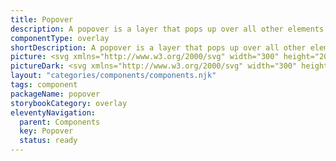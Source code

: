 ```yaml
---
title: Popover
description: A popover is a layer that pops up over all other elements on a page. It’s like a little information bubble that pops up near the anchor element to provide more related additional content.
componentType: overlay
shortDescription: A popover is a layer that pops up over all other elements on a page.
picture: <svg xmlns="http://www.w3.org/2000/svg" width="300" height="200" fill="none" aria-labelledby="popoverTitle popoverDesc" role="img"><title id="popoverTitle">Illustration of the popover component.</title><desc id="popoverDesc">An illustrated popover component representing popover component card.</desc><path fill="#fff" stroke="#EAEAEA" stroke-width="2" d="M102.342 74.111c-.455 0-.853-.17-1.104-.414l-5.875-5.716c-1.344-1.308-3.662-1.308-5.006 0l-5.875 5.716c-.251.244-.65.413-1.105.414h-16.34a3.37 3.37 0 0 0-3.37 3.37v52.149a3.37 3.37 0 0 0 3.37 3.37h165.926a3.37 3.37 0 0 0 3.37-3.37V77.482a3.37 3.37 0 0 0-3.37-3.37H102.342Z"/><path fill="#222" d="M79.984 98.815v-9.273h3.186c.683 0 1.299.095 1.849.284.56.18 1.005.489 1.337.925.331.436.497 1.029.497 1.778 0 .72-.166 1.313-.497 1.777-.332.465-.773.811-1.323 1.039a4.859 4.859 0 0 1-1.806.327h-1.152v3.143h-2.091Zm2.09-4.807H83.1c1.138 0 1.706-.493 1.706-1.48 0-.483-.151-.824-.455-1.023-.303-.2-.74-.299-1.308-.299h-.967v2.802ZM91.01 98.986a3.532 3.532 0 0 1-1.693-.427 3.379 3.379 0 0 1-1.266-1.266c-.322-.56-.483-1.228-.483-2.005 0-.787.16-1.456.483-2.006.323-.55.744-.967 1.266-1.251a3.442 3.442 0 0 1 1.692-.441c.598 0 1.157.147 1.679.44.521.285.943.703 1.265 1.252.323.55.484 1.219.484 2.006 0 .777-.161 1.446-.484 2.005-.322.55-.744.972-1.265 1.266a3.451 3.451 0 0 1-1.679.427Zm0-1.693c.426 0 .748-.18.966-.54.219-.37.328-.858.328-1.465 0-.617-.11-1.105-.328-1.465-.218-.36-.54-.54-.967-.54-.436 0-.763.18-.981.54-.209.36-.313.849-.313 1.465 0 .607.104 1.095.313 1.465.218.36.545.54.981.54ZM95.869 101.432v-9.671h1.707l.142.697h.057a3.82 3.82 0 0 1 .924-.612c.35-.17.711-.256 1.081-.256.853 0 1.527.327 2.02.981.493.645.739 1.513.739 2.603 0 .806-.142 1.493-.427 2.062-.284.57-.654 1.005-1.109 1.309a2.56 2.56 0 0 1-1.436.44c-.304 0-.598-.061-.882-.184a2.949 2.949 0 0 1-.797-.555l.072 1.124v2.062h-2.091Zm3.214-4.153c.36 0 .669-.166.925-.498.256-.332.384-.858.384-1.579 0-1.27-.408-1.905-1.224-1.905-.407 0-.81.213-1.208.64v2.887c.19.17.379.289.569.355.19.067.374.1.554.1ZM107.051 98.986a3.532 3.532 0 0 1-1.692-.427 3.373 3.373 0 0 1-1.266-1.266c-.323-.56-.484-1.228-.484-2.005 0-.787.161-1.456.484-2.006.322-.55.744-.967 1.266-1.251a3.442 3.442 0 0 1 1.692-.441c.597 0 1.157.147 1.678.44.522.285.944.703 1.266 1.252.322.55.484 1.219.484 2.006 0 .777-.162 1.446-.484 2.005-.322.55-.744.972-1.266 1.266a3.45 3.45 0 0 1-1.678.427Zm0-1.693c.427 0 .749-.18.967-.54.218-.37.327-.858.327-1.465 0-.617-.109-1.105-.327-1.465-.218-.36-.54-.54-.967-.54-.436 0-.763.18-.981.54-.209.36-.313.849-.313 1.465 0 .607.104 1.095.313 1.465.218.36.545.54.981.54ZM113.421 98.815l-2.375-7.054h2.105l.91 3.328c.095.35.185.71.27 1.08.095.36.19.726.284 1.096h.057l.256-1.096c.095-.37.19-.73.285-1.08l.924-3.328h2.006l-2.304 7.054h-2.418ZM122.29 98.986c-.673 0-1.28-.147-1.82-.441a3.22 3.22 0 0 1-1.28-1.266c-.313-.55-.47-1.214-.47-1.991 0-.768.157-1.427.47-1.977.322-.55.739-.972 1.251-1.266a3.108 3.108 0 0 1 1.607-.455c.674 0 1.228.152 1.664.455.446.294.778.697.996 1.209.227.502.341 1.076.341 1.72a5.148 5.148 0 0 1-.085.925h-4.224c.095.512.308.892.64 1.138.332.237.73.356 1.195.356.502 0 1.009-.157 1.521-.47l.697 1.266c-.36.247-.763.441-1.209.583a4.245 4.245 0 0 1-1.294.213Zm-1.564-4.466h2.545c0-.389-.094-.707-.284-.953-.18-.256-.479-.384-.896-.384-.322 0-.612.114-.868.341-.256.218-.421.55-.497.996ZM126.494 98.815V91.76h1.707l.142 1.237h.057c.256-.474.564-.825.924-1.053.36-.236.721-.355 1.081-.355.199 0 .365.014.498.043.133.019.246.052.341.1l-.341 1.805a2.613 2.613 0 0 0-.768-.113c-.266 0-.545.1-.839.298-.285.19-.522.522-.711.996v4.096h-2.091ZM82.757 117.949a4.472 4.472 0 0 1-1.82-.37 4.8 4.8 0 0 1-1.45-1.01l.71-.825c.332.351.72.635 1.166.853.456.209.925.313 1.409.313.616 0 1.095-.137 1.436-.412.341-.285.512-.654.512-1.109 0-.323-.071-.579-.213-.768a1.639 1.639 0 0 0-.555-.484 8.278 8.278 0 0 0-.782-.398l-1.337-.583a5.135 5.135 0 0 1-.882-.484 2.677 2.677 0 0 1-.725-.768c-.19-.313-.285-.697-.285-1.152 0-.474.124-.896.37-1.266a2.53 2.53 0 0 1 1.052-.881 3.373 3.373 0 0 1 1.508-.328c.56 0 1.076.109 1.55.328.474.208.877.483 1.21.824l-.64.768a3.183 3.183 0 0 0-.954-.64 2.702 2.702 0 0 0-1.166-.241c-.521 0-.943.123-1.266.369-.313.247-.469.579-.469.996 0 .294.076.54.228.74.16.189.36.346.597.469s.479.237.725.341l1.323.569c.36.152.683.337.967.555.294.208.526.469.697.782.17.303.256.687.256 1.152 0 .493-.128.943-.384 1.351-.256.398-.621.716-1.095.953s-1.038.356-1.693.356ZM87.652 120.693v-9.827h.967l.1.796h.043a5.337 5.337 0 0 1 1.024-.682c.379-.19.772-.285 1.18-.285.891 0 1.57.323 2.034.967.465.636.697 1.489.697 2.56 0 .778-.142 1.446-.427 2.006-.275.559-.64.986-1.095 1.28a2.606 2.606 0 0 1-1.465.441c-.322 0-.645-.072-.967-.214a4.924 4.924 0 0 1-.953-.583l.028 1.209v2.332h-1.166Zm2.859-3.726c.569 0 1.038-.242 1.408-.725.38-.493.569-1.166.569-2.02 0-.758-.142-1.37-.427-1.834-.275-.474-.74-.711-1.394-.711-.293 0-.592.08-.896.241a5.351 5.351 0 0 0-.953.697v3.627c.313.265.617.455.91.569.295.104.555.156.783.156ZM98.343 117.949a3.352 3.352 0 0 1-1.678-.427 3.165 3.165 0 0 1-1.195-1.252c-.294-.54-.44-1.185-.44-1.934 0-.758.146-1.408.44-1.948.303-.541.692-.958 1.166-1.252a2.79 2.79 0 0 1 1.494-.441c.881 0 1.56.294 2.033.882.484.588.726 1.375.726 2.361 0 .123-.005.246-.014.37 0 .113-.01.213-.029.298h-4.665c.048.73.275 1.313.683 1.75.417.436.957.654 1.621.654.332 0 .636-.048.91-.142.285-.105.555-.237.811-.399l.413.768c-.294.19-.631.356-1.01.498-.37.142-.792.214-1.266.214Zm-2.176-4.182h3.698c0-.701-.152-1.232-.455-1.593-.294-.369-.712-.554-1.252-.554-.484 0-.92.189-1.308.569-.38.369-.607.896-.683 1.578ZM105.327 117.949a3.245 3.245 0 0 1-1.649-.427 3.015 3.015 0 0 1-1.167-1.237c-.284-.541-.426-1.19-.426-1.949 0-.777.151-1.436.455-1.977.313-.54.72-.953 1.223-1.237a3.338 3.338 0 0 1 1.65-.427c.455 0 .844.081 1.166.242.332.161.616.351.853.569l-.597.768a2.857 2.857 0 0 0-.64-.441 1.574 1.574 0 0 0-.74-.171c-.417 0-.791.114-1.123.342-.322.218-.578.531-.768.938-.18.399-.27.863-.27 1.394 0 .787.194 1.427.583 1.92.398.484.915.725 1.55.725.322 0 .621-.066.896-.199.275-.142.517-.308.725-.497l.512.782a3.836 3.836 0 0 1-1.038.654 3.18 3.18 0 0 1-1.195.228ZM109.083 117.778v-6.912h1.166v6.912h-1.166Zm.597-8.334a.838.838 0 0 1-.569-.199c-.142-.143-.213-.332-.213-.569a.75.75 0 0 1 .213-.555.802.802 0 0 1 .569-.213.75.75 0 0 1 .555.213.724.724 0 0 1 .227.555.743.743 0 0 1-.227.569.783.783 0 0 1-.555.199ZM112.782 117.778v-5.959h-.939v-.882l.939-.071v-1.095c0-.702.161-1.257.484-1.664.331-.417.843-.626 1.536-.626.218 0 .426.024.625.071.199.038.375.09.527.157l-.256.896a1.907 1.907 0 0 0-.783-.171c-.644 0-.967.445-.967 1.337v1.095h1.465v.953h-1.465v5.959h-1.166ZM116.736 117.778v-6.912h1.166v6.912h-1.166Zm.597-8.334a.836.836 0 0 1-.569-.199c-.142-.143-.213-.332-.213-.569a.75.75 0 0 1 .213-.555.8.8 0 0 1 .569-.213.752.752 0 0 1 .782.768.746.746 0 0 1-.227.569.785.785 0 0 1-.555.199ZM122.966 117.949a3.245 3.245 0 0 1-1.649-.427 3.015 3.015 0 0 1-1.167-1.237c-.284-.541-.426-1.19-.426-1.949 0-.777.151-1.436.455-1.977.313-.54.72-.953 1.223-1.237a3.338 3.338 0 0 1 1.65-.427c.455 0 .844.081 1.166.242.332.161.616.351.853.569l-.597.768a2.88 2.88 0 0 0-.64-.441 1.574 1.574 0 0 0-.74-.171c-.417 0-.791.114-1.123.342-.323.218-.579.531-.768.938-.18.399-.27.863-.27 1.394 0 .787.194 1.427.583 1.92.398.484.915.725 1.55.725.322 0 .621-.066.896-.199.275-.142.517-.308.725-.497l.512.782a3.836 3.836 0 0 1-1.038.654 3.18 3.18 0 0 1-1.195.228ZM132.3 117.949a3.246 3.246 0 0 1-1.65-.427 3.006 3.006 0 0 1-1.166-1.237c-.285-.541-.427-1.19-.427-1.949 0-.777.152-1.436.455-1.977.313-.54.721-.953 1.223-1.237a3.338 3.338 0 0 1 1.65-.427c.455 0 .844.081 1.166.242.332.161.617.351.854.569l-.598.768a2.857 2.857 0 0 0-.64-.441 1.57 1.57 0 0 0-.739-.171c-.418 0-.792.114-1.124.342-.322.218-.578.531-.768.938-.18.399-.27.863-.27 1.394 0 .787.194 1.427.583 1.92.398.484.915.725 1.55.725.323 0 .621-.066.896-.199.275-.142.517-.308.726-.497l.512.782a3.826 3.826 0 0 1-1.039.654 3.178 3.178 0 0 1-1.194.228ZM138.438 117.949c-.56 0-1.086-.143-1.579-.427-.484-.285-.877-.697-1.181-1.237-.293-.541-.44-1.19-.44-1.949 0-.777.147-1.436.44-1.977.304-.54.697-.953 1.181-1.237a3.103 3.103 0 0 1 1.579-.427c.568 0 1.095.142 1.578.427.484.284.873.697 1.166 1.237.304.541.456 1.2.456 1.977 0 .759-.152 1.408-.456 1.949-.293.54-.682.952-1.166 1.237a3.062 3.062 0 0 1-1.578.427Zm0-.968c.597 0 1.076-.241 1.436-.725.37-.493.555-1.133.555-1.92 0-.796-.185-1.441-.555-1.934-.36-.493-.839-.74-1.436-.74-.588 0-1.067.247-1.437.74-.37.493-.555 1.138-.555 1.934 0 .787.185 1.427.555 1.92.37.484.849.725 1.437.725ZM143.458 117.778v-6.912h.967l.1.995h.042a5.32 5.32 0 0 1 1.053-.824 2.358 2.358 0 0 1 1.265-.342c.731 0 1.261.232 1.593.697.342.455.512 1.124.512 2.005v4.381h-1.166v-4.224c0-.645-.104-1.114-.313-1.408-.208-.294-.54-.441-.995-.441-.351 0-.669.09-.953.27-.275.18-.588.446-.939.797v5.006h-1.166ZM153.412 117.949c-.74 0-1.257-.214-1.551-.64-.284-.427-.426-.982-.426-1.664v-3.826h-1.024v-.882l1.081-.071.142-1.934h.981v1.934h1.863v.953h-1.863v3.84c0 .426.076.758.228.995.161.228.441.342.839.342.123 0 .256-.019.398-.057l.384-.128.228.882c-.19.066-.399.123-.626.17a2.577 2.577 0 0 1-.654.086ZM158.649 117.949a3.354 3.354 0 0 1-1.679-.427 3.168 3.168 0 0 1-1.194-1.252c-.294-.54-.441-1.185-.441-1.934 0-.758.147-1.408.441-1.948.303-.541.692-.958 1.166-1.252a2.79 2.79 0 0 1 1.493-.441c.882 0 1.56.294 2.034.882.484.588.725 1.375.725 2.361 0 .123-.004.246-.014.37 0 .113-.009.213-.028.298h-4.665c.047.73.275 1.313.682 1.75.418.436.958.654 1.622.654.332 0 .635-.048.91-.142a4.3 4.3 0 0 0 .811-.399l.412.768c-.294.19-.63.356-1.01.498a3.505 3.505 0 0 1-1.265.214Zm-2.176-4.182h3.697c0-.701-.151-1.232-.455-1.593-.294-.369-.711-.554-1.251-.554-.484 0-.92.189-1.309.569-.379.369-.607.896-.682 1.578ZM162.902 117.778v-6.912h.967l.1.995h.043a5.314 5.314 0 0 1 1.052-.824c.37-.228.792-.342 1.266-.342.73 0 1.261.232 1.593.697.341.455.512 1.124.512 2.005v4.381h-1.166v-4.224c0-.645-.105-1.114-.313-1.408-.209-.294-.541-.441-.996-.441-.351 0-.668.09-.953.27-.275.18-.588.446-.938.797v5.006h-1.167ZM172.856 117.949c-.739 0-1.256-.214-1.55-.64-.285-.427-.427-.982-.427-1.664v-3.826h-1.024v-.882l1.081-.071.142-1.934h.982v1.934h1.863v.953h-1.863v3.84c0 .426.076.758.227.995.161.228.441.342.839.342.124 0 .256-.019.399-.057l.384-.128.227.882c-.19.066-.398.123-.626.17a2.577 2.577 0 0 1-.654.086ZM180.694 117.949c-.863 0-1.555-.313-2.077-.939-.521-.635-.782-1.527-.782-2.674 0-.749.138-1.394.413-1.934.284-.55.654-.972 1.109-1.266a2.72 2.72 0 0 1 1.479-.441c.398 0 .744.071 1.038.214.294.142.593.336.896.583l-.057-1.181v-2.659h1.181v10.126h-.967l-.1-.811h-.043a4.14 4.14 0 0 1-.938.697c-.361.19-.745.285-1.152.285Zm.256-.982c.607 0 1.194-.317 1.763-.953v-3.612c-.294-.266-.578-.451-.853-.555a2.066 2.066 0 0 0-.825-.17c-.37 0-.706.113-1.01.341-.294.218-.531.526-.711.924-.18.389-.27.849-.27 1.38 0 .825.166 1.474.498 1.948.332.465.801.697 1.408.697ZM189.024 117.949a3.354 3.354 0 0 1-1.679-.427 3.168 3.168 0 0 1-1.194-1.252c-.294-.54-.441-1.185-.441-1.934 0-.758.147-1.408.441-1.948.303-.541.692-.958 1.166-1.252a2.79 2.79 0 0 1 1.493-.441c.882 0 1.56.294 2.034.882.484.588.725 1.375.725 2.361 0 .123-.004.246-.014.37 0 .113-.009.213-.028.298h-4.665c.047.73.275 1.313.682 1.75.418.436.958.654 1.622.654.332 0 .635-.048.91-.142a4.3 4.3 0 0 0 .811-.399l.412.768c-.294.19-.63.356-1.01.498a3.505 3.505 0 0 1-1.265.214Zm-2.176-4.182h3.697c0-.701-.151-1.232-.455-1.593-.294-.369-.711-.554-1.251-.554-.484 0-.92.189-1.309.569-.379.369-.607.896-.682 1.578ZM195.314 117.949c-.739 0-1.256-.214-1.55-.64-.284-.427-.426-.982-.426-1.664v-3.826h-1.024v-.882l1.08-.071.143-1.934h.981v1.934h1.863v.953h-1.863v3.84c0 .426.076.758.228.995.161.228.44.342.839.342.123 0 .256-.019.398-.057l.384-.128.227.882a4.939 4.939 0 0 1-.625.17 2.579 2.579 0 0 1-.655.086ZM199.231 117.949c-.578 0-1.062-.171-1.45-.512-.38-.351-.569-.835-.569-1.451 0-.759.336-1.337 1.01-1.735.682-.408 1.758-.692 3.228-.854 0-.294-.043-.573-.128-.839a1.203 1.203 0 0 0-.427-.64c-.199-.17-.488-.256-.867-.256-.398 0-.773.076-1.124.228a5.426 5.426 0 0 0-.938.512l-.456-.811a7.188 7.188 0 0 1 1.181-.597 3.928 3.928 0 0 1 1.536-.299c.844 0 1.455.261 1.835.782.379.512.568 1.2.568 2.063v4.238h-.967l-.099-.825h-.043a5.908 5.908 0 0 1-1.067.697 2.593 2.593 0 0 1-1.223.299Zm.342-.939c.332 0 .644-.081.938-.242.294-.161.607-.389.939-.683v-1.92c-1.147.143-1.953.356-2.418.64-.455.285-.682.65-.682 1.096 0 .388.118.673.355.853.237.171.526.256.868.256ZM204.805 117.778v-6.912h1.166v6.912h-1.166Zm.597-8.334a.834.834 0 0 1-.568-.199c-.143-.143-.214-.332-.214-.569 0-.228.071-.413.214-.555a.798.798 0 0 1 .568-.213.75.75 0 0 1 .555.213.725.725 0 0 1 .228.555.743.743 0 0 1-.228.569.783.783 0 0 1-.555.199ZM209.542 117.949c-.436 0-.753-.133-.952-.399-.19-.275-.285-.663-.285-1.166v-8.732h1.166v8.817c0 .181.033.313.1.399a.297.297 0 0 0 .227.113h.1c.038-.009.09-.019.156-.028l.157.882a1.009 1.009 0 0 1-.27.085 2.29 2.29 0 0 1-.399.029ZM213.736 117.949c-.493 0-.962-.091-1.408-.271a4.977 4.977 0 0 1-1.166-.682l.583-.783c.304.237.617.437.939.598a2.55 2.55 0 0 0 1.095.227c.455 0 .796-.104 1.024-.313.228-.218.341-.474.341-.768a.81.81 0 0 0-.241-.597 1.733 1.733 0 0 0-.598-.398 8.624 8.624 0 0 0-.739-.313c-.323-.123-.64-.261-.953-.412a2.375 2.375 0 0 1-.768-.612c-.199-.256-.299-.578-.299-.967 0-.56.209-1.024.626-1.394.427-.379 1.014-.569 1.763-.569.427 0 .825.076 1.195.228.37.151.688.336.953.554l-.569.74a3.729 3.729 0 0 0-.739-.441 2.041 2.041 0 0 0-.84-.171c-.436 0-.758.1-.967.299a.954.954 0 0 0-.298.697c0 .218.071.398.213.54.142.133.327.252.555.356.227.095.469.194.725.299.332.123.659.265.981.426.323.152.588.361.797.626.218.256.327.602.327 1.038 0 .37-.1.711-.299 1.024-.189.313-.474.564-.853.754-.37.19-.83.285-1.38.285ZM218.5 117.949a.862.862 0 0 1-.612-.242.896.896 0 0 1-.241-.64c0-.275.08-.493.241-.654a.835.835 0 0 1 .612-.256.77.77 0 0 1 .583.256c.171.161.256.379.256.654a.868.868 0 0 1-.256.64.794.794 0 0 1-.583.242Z"/></svg>
pictureDark: <svg xmlns="http://www.w3.org/2000/svg" width="300" height="200" fill="none" aria-labelledby="popoverDarkTitle popoverDarkDesc" role="img"><title id="popoverDarkTitle">Illustration of the popover component.</title><desc id="popoverDarkDesc">An illustrated popover component representing popover component card.</desc><path fill="#222" stroke="#3E3D3D" stroke-width="2" d="M102.342 74.111c-.455 0-.853-.17-1.104-.414l-5.875-5.716c-1.344-1.308-3.662-1.308-5.006 0l-5.875 5.716c-.25.244-.65.413-1.105.414h-16.34a3.37 3.37 0 0 0-3.37 3.37v52.149a3.37 3.37 0 0 0 3.37 3.37h165.926a3.37 3.37 0 0 0 3.37-3.37V77.482a3.37 3.37 0 0 0-3.37-3.37H102.342Z"/><path fill="#F4F4F4" d="M79.984 98.815v-9.273h3.186c.683 0 1.299.095 1.849.284.56.18 1.005.489 1.337.925.331.436.497 1.029.497 1.778 0 .72-.166 1.313-.497 1.777-.332.465-.773.811-1.323 1.039a4.859 4.859 0 0 1-1.806.327h-1.152v3.143h-2.091Zm2.09-4.807H83.1c1.138 0 1.706-.493 1.706-1.48 0-.483-.151-.824-.455-1.023-.303-.2-.74-.299-1.308-.299h-.967v2.802ZM91.01 98.986a3.532 3.532 0 0 1-1.693-.427 3.379 3.379 0 0 1-1.266-1.266c-.322-.56-.483-1.228-.483-2.005 0-.787.16-1.456.483-2.006.323-.55.744-.967 1.266-1.251a3.442 3.442 0 0 1 1.692-.441c.598 0 1.157.147 1.679.44.521.285.943.703 1.265 1.252.323.55.484 1.219.484 2.006 0 .777-.161 1.446-.484 2.005-.322.55-.744.972-1.265 1.266a3.451 3.451 0 0 1-1.679.427Zm0-1.693c.426 0 .748-.18.966-.54.219-.37.328-.858.328-1.465 0-.617-.11-1.105-.328-1.465-.218-.36-.54-.54-.967-.54-.436 0-.763.18-.981.54-.209.36-.313.849-.313 1.465 0 .607.104 1.095.313 1.465.218.36.545.54.981.54ZM95.869 101.432v-9.671h1.707l.142.697h.057a3.82 3.82 0 0 1 .924-.612c.35-.17.711-.256 1.081-.256.853 0 1.527.327 2.02.981.493.645.739 1.513.739 2.603 0 .806-.142 1.493-.427 2.062-.284.57-.654 1.005-1.109 1.309a2.56 2.56 0 0 1-1.436.44c-.304 0-.598-.061-.882-.184a2.949 2.949 0 0 1-.797-.555l.072 1.124v2.062h-2.091Zm3.214-4.153c.36 0 .669-.166.925-.498.256-.332.384-.858.384-1.579 0-1.27-.408-1.905-1.224-1.905-.407 0-.81.213-1.208.64v2.887c.19.17.379.289.569.355.19.067.374.1.554.1ZM107.051 98.986a3.532 3.532 0 0 1-1.692-.427 3.373 3.373 0 0 1-1.266-1.266c-.323-.56-.484-1.228-.484-2.005 0-.787.161-1.456.484-2.006.322-.55.744-.967 1.266-1.251a3.442 3.442 0 0 1 1.692-.441c.597 0 1.157.147 1.678.44.522.285.944.703 1.266 1.252.322.55.484 1.219.484 2.006 0 .777-.162 1.446-.484 2.005-.322.55-.744.972-1.266 1.266a3.45 3.45 0 0 1-1.678.427Zm0-1.693c.427 0 .749-.18.967-.54.218-.37.327-.858.327-1.465 0-.617-.109-1.105-.327-1.465-.218-.36-.54-.54-.967-.54-.436 0-.763.18-.981.54-.209.36-.313.849-.313 1.465 0 .607.104 1.095.313 1.465.218.36.545.54.981.54ZM113.421 98.815l-2.375-7.054h2.105l.91 3.328c.095.35.185.71.27 1.08.095.36.19.726.284 1.096h.057l.256-1.096c.095-.37.19-.73.285-1.08l.924-3.328h2.006l-2.304 7.054h-2.418ZM122.29 98.986c-.673 0-1.28-.147-1.82-.441a3.22 3.22 0 0 1-1.28-1.266c-.313-.55-.47-1.214-.47-1.991 0-.768.157-1.427.47-1.977.322-.55.739-.972 1.251-1.266a3.108 3.108 0 0 1 1.607-.455c.674 0 1.228.152 1.664.455.446.294.778.697.996 1.209.227.502.341 1.076.341 1.72a5.148 5.148 0 0 1-.085.925h-4.224c.095.512.308.892.64 1.138.332.237.73.356 1.195.356.502 0 1.009-.157 1.521-.47l.697 1.266c-.36.247-.763.441-1.209.583a4.245 4.245 0 0 1-1.294.213Zm-1.564-4.466h2.545c0-.389-.094-.707-.284-.953-.18-.256-.479-.384-.896-.384-.322 0-.612.114-.868.341-.256.218-.421.55-.497.996ZM126.494 98.815V91.76h1.707l.142 1.237h.057c.256-.474.564-.825.924-1.053.36-.236.721-.355 1.081-.355.199 0 .365.014.498.043.133.019.246.052.341.1l-.341 1.805a2.613 2.613 0 0 0-.768-.113c-.266 0-.545.1-.839.298-.285.19-.522.522-.711.996v4.096h-2.091ZM82.757 117.949a4.472 4.472 0 0 1-1.82-.37 4.8 4.8 0 0 1-1.45-1.01l.71-.825c.332.351.72.635 1.166.853.456.209.925.313 1.409.313.616 0 1.095-.137 1.436-.412.341-.285.512-.654.512-1.109 0-.323-.071-.579-.213-.768a1.639 1.639 0 0 0-.555-.484 8.278 8.278 0 0 0-.782-.398l-1.337-.583a5.135 5.135 0 0 1-.882-.484 2.677 2.677 0 0 1-.725-.768c-.19-.313-.285-.697-.285-1.152 0-.474.124-.896.37-1.266a2.53 2.53 0 0 1 1.052-.881 3.373 3.373 0 0 1 1.508-.328c.56 0 1.076.109 1.55.328.474.208.877.483 1.21.824l-.64.768a3.183 3.183 0 0 0-.954-.64 2.702 2.702 0 0 0-1.166-.241c-.521 0-.943.123-1.266.369-.313.247-.469.579-.469.996 0 .294.076.54.228.74.16.189.36.346.597.469s.479.237.725.341l1.323.569c.36.152.683.337.967.555.294.208.526.469.697.782.17.303.256.687.256 1.152 0 .493-.128.943-.384 1.351-.256.398-.621.716-1.095.953s-1.038.356-1.693.356ZM87.652 120.693v-9.827h.967l.1.796h.043a5.337 5.337 0 0 1 1.024-.682c.379-.19.772-.285 1.18-.285.891 0 1.57.323 2.034.967.465.636.697 1.489.697 2.56 0 .778-.142 1.446-.427 2.006-.275.559-.64.986-1.095 1.28a2.606 2.606 0 0 1-1.465.441c-.322 0-.645-.072-.967-.214a4.924 4.924 0 0 1-.953-.583l.028 1.209v2.332h-1.166Zm2.859-3.726c.569 0 1.038-.242 1.408-.725.38-.493.569-1.166.569-2.02 0-.758-.142-1.37-.427-1.834-.275-.474-.74-.711-1.394-.711-.293 0-.592.08-.896.241a5.351 5.351 0 0 0-.953.697v3.627c.313.265.617.455.91.569.295.104.555.156.783.156ZM98.343 117.949a3.352 3.352 0 0 1-1.678-.427 3.165 3.165 0 0 1-1.195-1.252c-.294-.54-.44-1.185-.44-1.934 0-.758.146-1.408.44-1.948.303-.541.692-.958 1.166-1.252a2.79 2.79 0 0 1 1.494-.441c.881 0 1.56.294 2.033.882.484.588.726 1.375.726 2.361 0 .123-.005.246-.014.37 0 .113-.01.213-.029.298h-4.665c.048.73.275 1.313.683 1.75.417.436.957.654 1.621.654.332 0 .636-.048.91-.142.285-.105.555-.237.811-.399l.413.768c-.294.19-.631.356-1.01.498-.37.142-.792.214-1.266.214Zm-2.176-4.182h3.698c0-.701-.152-1.232-.455-1.593-.294-.369-.712-.554-1.252-.554-.484 0-.92.189-1.308.569-.38.369-.607.896-.683 1.578ZM105.327 117.949a3.245 3.245 0 0 1-1.649-.427 3.015 3.015 0 0 1-1.167-1.237c-.284-.541-.426-1.19-.426-1.949 0-.777.151-1.436.455-1.977.313-.54.72-.953 1.223-1.237a3.338 3.338 0 0 1 1.65-.427c.455 0 .844.081 1.166.242.332.161.616.351.853.569l-.597.768a2.857 2.857 0 0 0-.64-.441 1.574 1.574 0 0 0-.74-.171c-.417 0-.791.114-1.123.342-.322.218-.578.531-.768.938-.18.399-.27.863-.27 1.394 0 .787.194 1.427.583 1.92.398.484.915.725 1.55.725.322 0 .621-.066.896-.199.275-.142.517-.308.725-.497l.512.782a3.836 3.836 0 0 1-1.038.654 3.18 3.18 0 0 1-1.195.228ZM109.083 117.778v-6.912h1.166v6.912h-1.166Zm.597-8.334a.838.838 0 0 1-.569-.199c-.142-.143-.213-.332-.213-.569a.75.75 0 0 1 .213-.555.802.802 0 0 1 .569-.213.75.75 0 0 1 .555.213.724.724 0 0 1 .227.555.743.743 0 0 1-.227.569.783.783 0 0 1-.555.199ZM112.782 117.778v-5.959h-.939v-.882l.939-.071v-1.095c0-.702.161-1.257.484-1.664.331-.417.843-.626 1.536-.626.218 0 .426.024.625.071.199.038.375.09.527.157l-.256.896a1.907 1.907 0 0 0-.783-.171c-.644 0-.967.445-.967 1.337v1.095h1.465v.953h-1.465v5.959h-1.166ZM116.736 117.778v-6.912h1.166v6.912h-1.166Zm.597-8.334a.836.836 0 0 1-.569-.199c-.142-.143-.213-.332-.213-.569a.75.75 0 0 1 .213-.555.8.8 0 0 1 .569-.213.752.752 0 0 1 .782.768.746.746 0 0 1-.227.569.785.785 0 0 1-.555.199ZM122.966 117.949a3.245 3.245 0 0 1-1.649-.427 3.015 3.015 0 0 1-1.167-1.237c-.284-.541-.426-1.19-.426-1.949 0-.777.151-1.436.455-1.977.313-.54.72-.953 1.223-1.237a3.338 3.338 0 0 1 1.65-.427c.455 0 .844.081 1.166.242.332.161.616.351.853.569l-.597.768a2.88 2.88 0 0 0-.64-.441 1.574 1.574 0 0 0-.74-.171c-.417 0-.791.114-1.123.342-.323.218-.579.531-.768.938-.18.399-.27.863-.27 1.394 0 .787.194 1.427.583 1.92.398.484.915.725 1.55.725.322 0 .621-.066.896-.199.275-.142.517-.308.725-.497l.512.782a3.836 3.836 0 0 1-1.038.654 3.18 3.18 0 0 1-1.195.228ZM132.3 117.949a3.246 3.246 0 0 1-1.65-.427 3.006 3.006 0 0 1-1.166-1.237c-.285-.541-.427-1.19-.427-1.949 0-.777.152-1.436.455-1.977.313-.54.721-.953 1.223-1.237a3.338 3.338 0 0 1 1.65-.427c.455 0 .844.081 1.166.242.332.161.617.351.854.569l-.598.768a2.857 2.857 0 0 0-.64-.441 1.57 1.57 0 0 0-.739-.171c-.418 0-.792.114-1.124.342-.322.218-.578.531-.768.938-.18.399-.27.863-.27 1.394 0 .787.194 1.427.583 1.92.398.484.915.725 1.55.725.323 0 .621-.066.896-.199.275-.142.517-.308.726-.497l.512.782a3.826 3.826 0 0 1-1.039.654 3.178 3.178 0 0 1-1.194.228ZM138.438 117.949c-.56 0-1.086-.143-1.579-.427-.484-.285-.877-.697-1.181-1.237-.293-.541-.44-1.19-.44-1.949 0-.777.147-1.436.44-1.977.304-.54.697-.953 1.181-1.237a3.103 3.103 0 0 1 1.579-.427c.568 0 1.095.142 1.578.427.484.284.873.697 1.166 1.237.304.541.456 1.2.456 1.977 0 .759-.152 1.408-.456 1.949-.293.54-.682.952-1.166 1.237a3.062 3.062 0 0 1-1.578.427Zm0-.968c.597 0 1.076-.241 1.436-.725.37-.493.555-1.133.555-1.92 0-.796-.185-1.441-.555-1.934-.36-.493-.839-.74-1.436-.74-.588 0-1.067.247-1.437.74-.37.493-.555 1.138-.555 1.934 0 .787.185 1.427.555 1.92.37.484.849.725 1.437.725ZM143.458 117.778v-6.912h.967l.1.995h.042a5.32 5.32 0 0 1 1.053-.824 2.358 2.358 0 0 1 1.265-.342c.731 0 1.261.232 1.593.697.342.455.512 1.124.512 2.005v4.381h-1.166v-4.224c0-.645-.104-1.114-.313-1.408-.208-.294-.54-.441-.995-.441-.351 0-.669.09-.953.27-.275.18-.588.446-.939.797v5.006h-1.166ZM153.412 117.949c-.74 0-1.257-.214-1.551-.64-.284-.427-.426-.982-.426-1.664v-3.826h-1.024v-.882l1.081-.071.142-1.934h.981v1.934h1.863v.953h-1.863v3.84c0 .426.076.758.228.995.161.228.441.342.839.342.123 0 .256-.019.398-.057l.384-.128.228.882c-.19.066-.399.123-.626.17a2.577 2.577 0 0 1-.654.086ZM158.649 117.949a3.354 3.354 0 0 1-1.679-.427 3.168 3.168 0 0 1-1.194-1.252c-.294-.54-.441-1.185-.441-1.934 0-.758.147-1.408.441-1.948.303-.541.692-.958 1.166-1.252a2.79 2.79 0 0 1 1.493-.441c.882 0 1.56.294 2.034.882.484.588.725 1.375.725 2.361 0 .123-.004.246-.014.37 0 .113-.009.213-.028.298h-4.665c.047.73.275 1.313.682 1.75.418.436.958.654 1.622.654.332 0 .635-.048.91-.142a4.3 4.3 0 0 0 .811-.399l.412.768c-.294.19-.63.356-1.01.498a3.505 3.505 0 0 1-1.265.214Zm-2.176-4.182h3.697c0-.701-.151-1.232-.455-1.593-.294-.369-.711-.554-1.251-.554-.484 0-.92.189-1.309.569-.379.369-.607.896-.682 1.578ZM162.902 117.778v-6.912h.967l.1.995h.043a5.314 5.314 0 0 1 1.052-.824c.37-.228.792-.342 1.266-.342.73 0 1.261.232 1.593.697.341.455.512 1.124.512 2.005v4.381h-1.166v-4.224c0-.645-.105-1.114-.313-1.408-.209-.294-.541-.441-.996-.441-.351 0-.668.09-.953.27-.275.18-.588.446-.938.797v5.006h-1.167ZM172.856 117.949c-.739 0-1.256-.214-1.55-.64-.285-.427-.427-.982-.427-1.664v-3.826h-1.024v-.882l1.081-.071.142-1.934h.982v1.934h1.863v.953h-1.863v3.84c0 .426.076.758.227.995.161.228.441.342.839.342.124 0 .256-.019.399-.057l.384-.128.227.882c-.19.066-.398.123-.626.17a2.577 2.577 0 0 1-.654.086ZM180.694 117.949c-.863 0-1.555-.313-2.077-.939-.521-.635-.782-1.527-.782-2.674 0-.749.138-1.394.413-1.934.284-.55.654-.972 1.109-1.266a2.72 2.72 0 0 1 1.479-.441c.398 0 .744.071 1.038.214.294.142.593.336.896.583l-.057-1.181v-2.659h1.181v10.126h-.967l-.1-.811h-.043a4.14 4.14 0 0 1-.938.697c-.361.19-.745.285-1.152.285Zm.256-.982c.607 0 1.194-.317 1.763-.953v-3.612c-.294-.266-.578-.451-.853-.555a2.066 2.066 0 0 0-.825-.17c-.37 0-.706.113-1.01.341-.294.218-.531.526-.711.924-.18.389-.27.849-.27 1.38 0 .825.166 1.474.498 1.948.332.465.801.697 1.408.697ZM189.024 117.949a3.354 3.354 0 0 1-1.679-.427 3.168 3.168 0 0 1-1.194-1.252c-.294-.54-.441-1.185-.441-1.934 0-.758.147-1.408.441-1.948.303-.541.692-.958 1.166-1.252a2.79 2.79 0 0 1 1.493-.441c.882 0 1.56.294 2.034.882.484.588.725 1.375.725 2.361 0 .123-.004.246-.014.37 0 .113-.009.213-.028.298h-4.665c.047.73.275 1.313.682 1.75.418.436.958.654 1.622.654.332 0 .635-.048.91-.142a4.3 4.3 0 0 0 .811-.399l.412.768c-.294.19-.63.356-1.01.498a3.505 3.505 0 0 1-1.265.214Zm-2.176-4.182h3.697c0-.701-.151-1.232-.455-1.593-.294-.369-.711-.554-1.251-.554-.484 0-.92.189-1.309.569-.379.369-.607.896-.682 1.578ZM195.314 117.949c-.739 0-1.256-.214-1.55-.64-.284-.427-.426-.982-.426-1.664v-3.826h-1.024v-.882l1.08-.071.143-1.934h.981v1.934h1.863v.953h-1.863v3.84c0 .426.076.758.228.995.161.228.44.342.839.342.123 0 .256-.019.398-.057l.384-.128.227.882a4.939 4.939 0 0 1-.625.17 2.579 2.579 0 0 1-.655.086ZM199.231 117.949c-.578 0-1.062-.171-1.45-.512-.38-.351-.569-.835-.569-1.451 0-.759.336-1.337 1.01-1.735.682-.408 1.758-.692 3.228-.854 0-.294-.043-.573-.128-.839a1.203 1.203 0 0 0-.427-.64c-.199-.17-.488-.256-.867-.256-.398 0-.773.076-1.124.228a5.426 5.426 0 0 0-.938.512l-.456-.811a7.188 7.188 0 0 1 1.181-.597 3.928 3.928 0 0 1 1.536-.299c.844 0 1.455.261 1.835.782.379.512.568 1.2.568 2.063v4.238h-.967l-.099-.825h-.043a5.908 5.908 0 0 1-1.067.697 2.593 2.593 0 0 1-1.223.299Zm.342-.939c.332 0 .644-.081.938-.242.294-.161.607-.389.939-.683v-1.92c-1.147.143-1.953.356-2.418.64-.455.285-.682.65-.682 1.096 0 .388.118.673.355.853.237.171.526.256.868.256ZM204.805 117.778v-6.912h1.166v6.912h-1.166Zm.597-8.334a.834.834 0 0 1-.568-.199c-.143-.143-.214-.332-.214-.569 0-.228.071-.413.214-.555a.798.798 0 0 1 .568-.213.75.75 0 0 1 .555.213.725.725 0 0 1 .228.555.743.743 0 0 1-.228.569.783.783 0 0 1-.555.199ZM209.542 117.949c-.436 0-.753-.133-.952-.399-.19-.275-.285-.663-.285-1.166v-8.732h1.166v8.817c0 .181.033.313.1.399a.297.297 0 0 0 .227.113h.1c.038-.009.09-.019.156-.028l.157.882a1.009 1.009 0 0 1-.27.085 2.29 2.29 0 0 1-.399.029ZM213.736 117.949c-.493 0-.962-.091-1.408-.271a4.977 4.977 0 0 1-1.166-.682l.583-.783c.304.237.617.437.939.598a2.55 2.55 0 0 0 1.095.227c.455 0 .796-.104 1.024-.313.228-.218.341-.474.341-.768a.81.81 0 0 0-.241-.597 1.733 1.733 0 0 0-.598-.398 8.624 8.624 0 0 0-.739-.313c-.323-.123-.64-.261-.953-.412a2.375 2.375 0 0 1-.768-.612c-.199-.256-.299-.578-.299-.967 0-.56.209-1.024.626-1.394.427-.379 1.014-.569 1.763-.569.427 0 .825.076 1.195.228.37.151.688.336.953.554l-.569.74a3.729 3.729 0 0 0-.739-.441 2.041 2.041 0 0 0-.84-.171c-.436 0-.758.1-.967.299a.954.954 0 0 0-.298.697c0 .218.071.398.213.54.142.133.327.252.555.356.227.095.469.194.725.299.332.123.659.265.981.426.323.152.588.361.797.626.218.256.327.602.327 1.038 0 .37-.1.711-.299 1.024-.189.313-.474.564-.853.754-.37.19-.83.285-1.38.285ZM218.5 117.949a.862.862 0 0 1-.612-.242.896.896 0 0 1-.241-.64c0-.275.08-.493.241-.654a.835.835 0 0 1 .612-.256.77.77 0 0 1 .583.256c.171.161.256.379.256.654a.868.868 0 0 1-.256.64.794.794 0 0 1-.583.242Z"/></svg>
layout: "categories/components/components.njk"
tags: component
packageName: popover
storybookCategory: overlay
eleventyNavigation:
  parent: Components
  key: Popover
  status: ready
---
```


